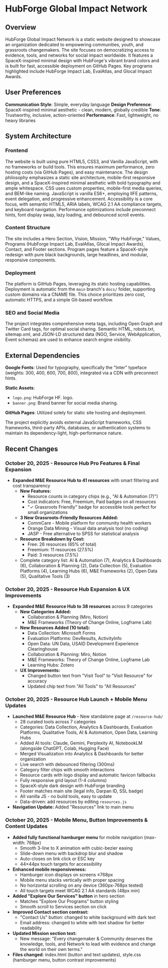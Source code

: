 # HubForge Global Impact Network

## Overview

HubForge Global Impact Network is a static website designed to showcase an organization dedicated to empowering communities, youth, and grassroots changemakers. The site focuses on democratizing access to evidence, tools, and networks for social impact worldwide. It features a SpaceX-inspired minimal design with HubForge's vibrant brand colors and is built for fast, accessible deployment on GitHub Pages. Key programs highlighted include HubForge Impact Lab, EvalAtlas, and Glocal Impact Awards.

## User Preferences

**Communication Style**: Simple, everyday language
**Design Preference**: SpaceX-inspired minimal aesthetic - clean, modern, globally credible
**Tone**: Trustworthy, inclusive, action-oriented
**Performance**: Fast, lightweight, no heavy libraries

## System Architecture

### Frontend

The website is built using pure HTML5, CSS3, and Vanilla JavaScript, with no frameworks or build tools. This ensures maximum performance, zero hosting costs (via GitHub Pages), and easy maintenance. The design philosophy emphasizes a static site architecture, mobile-first responsive design, and a SpaceX-inspired minimal aesthetic with bold typography and ample whitespace. CSS uses custom properties, mobile-first media queries, and BEM-like naming. JavaScript is vanilla ES6+, employing IIFE patterns, event delegation, and progressive enhancement. Accessibility is a core focus, with semantic HTML5, ARIA labels, WCAG 2.1 AA compliance targets, and keyboard navigation. Performance optimizations include preconnect hints, font display swap, lazy loading, and debounced scroll events.

### Content Structure

The site includes a Hero Section, Vision, Mission, "Why HubForge," Values, Programs (HubForge Impact Lab, EvalAtlas, Glocal Impact Awards), Contact, and Footer sections. Program pages feature a SpaceX-style redesign with pure black backgrounds, large headlines, and modular, responsive components.

### Deployment

The platform is GitHub Pages, leveraging its static hosting capabilities. Deployment is automatic from the `main` branch's `docs/` folder, supporting custom domains via a CNAME file. This choice prioritizes zero cost, automatic HTTPS, and a simple Git-based workflow.

### SEO and Social Media

The project integrates comprehensive meta tags, including Open Graph and Twitter Card tags, for optimal social sharing. Semantic HTML, robots.txt, sitemap.xml, and JSON-LD structured data (NGO, Service, WebApplication, Event schemas) are used to enhance search engine visibility.

## External Dependencies

**Google Fonts**: Used for typography, specifically the "Inter" typeface (weights: 300, 400, 600, 700, 800), integrated via a CDN with preconnect hints.

**Static Assets**:
- `logo.png`: HubForge HF. logo.
- `banner.png`: Brand banner for social media sharing.

**GitHub Pages**: Utilized solely for static site hosting and deployment.

The project explicitly avoids external JavaScript frameworks, CSS frameworks, third-party APIs, databases, or authentication systems to maintain its dependency-light, high-performance nature.

## Recent Changes

### October 20, 2025 - Resource Hub Pro Features & Final Expansion
- **Expanded M&E Resource Hub to 41 resources** with smart filtering and cost transparency
  - **New Features:**
    - Resource counts in category chips (e.g., "AI & Automation (7)")
    - Cost indicators: Free, Freemium, Paid badges on all resources
    - "✓ Grassroots Friendly" badge for accessible tools perfect for small organizations
  - **3 New Grassroots-Friendly Resources Added:**
    - CommCare - Mobile platform for community health workers
    - Orange Data Mining - Visual data analysis tool (no coding)
    - JASP - Free alternative to SPSS for statistical analysis
  - **Resource Breakdown by Cost:**
    - Free: 26 resources (65% of total)
    - Freemium: 11 resources (27.5%)
    - Paid: 3 resources (7.5%)
  - Complete category list: AI & Automation (7), Analytics & Dashboards (6), Collaboration & Planning (2), Data Collection (5), Evaluation Platforms (4), Learning Hubs (6), M&E Frameworks (2), Open Data (5), Qualitative Tools (3)

### October 20, 2025 - Resource Hub Expansion & UX Improvements
- **Expanded M&E Resource Hub to 38 resources** across 9 categories
  - **New Categories Added:**
    - Collaboration & Planning (Miro, Notion)
    - M&E Frameworks (Theory of Change Online, Logframe Lab)
  - **New Resources Added (10 total):**
    - Data Collection: Microsoft Forms
    - Evaluation Platforms: DevResults, ActivityInfo
    - Open Data: UN Data, USAID Development Experience Clearinghouse
    - Collaboration & Planning: Miro, Notion
    - M&E Frameworks: Theory of Change Online, Logframe Lab
    - Learning Hubs: Zotero
  - **UX Improvements:**
    - Changed button text from "Visit Tool" to "Visit Resource" for accuracy
    - Updated chip text from "All Tools" to "All Resources"

### October 20, 2025 - Resource Hub Launch + Mobile Menu Updates
- **Launched M&E Resource Hub** - New standalone page at `/resource-hub/`
  - 28 curated tools across 7 categories
  - Categories: Data Collection, Analytics & Dashboards, Evaluation Platforms, Qualitative Tools, AI & Automation, Open Data, Learning Hubs
  - Added AI tools: Claude, Gemini, Perplexity AI, NotebookLM (alongside ChatGPT, Colab, Hugging Face)
  - Merged Visualization into Analytics & Dashboards for better organization
  - Live search with debounced filtering (300ms)
  - Category filter chips with smooth interactions
  - Resource cards with logo display and automatic favicon fallbacks
  - Fully responsive grid layout (1-4 columns)
  - SpaceX-style dark design with HubForge branding
  - Footer matches main site (legal info, Darpan ID, SSL badge)
  - All vanilla JS - no build tools, easy to update
  - Data-driven: add resources by editing `resources.js`
- **Navigation Update:** Added "Resources" link to main menu

### October 20, 2025 - Mobile Menu, Button Improvements & Content Updates
- **Added fully functional hamburger menu** for mobile navigation (max-width: 768px)
  - Smooth 3-line to X animation with cubic-bezier easing
  - Slide-down menu with backdrop blur and shadow
  - Auto-closes on link click or ESC key
  - 44×44px touch targets for accessibility
- **Enhanced mobile responsiveness:**
  - Hamburger icon displays on screens ≤768px
  - Mobile menu stacks vertically with proper spacing
  - No horizontal scrolling on any device (360px-768px tested)
  - All touch targets meet WCAG 2.1 AA standards (48px min)
- **Added "Explore Our Services" button** in hero section
  - Matches "Explore Our Programs" button styling
  - Smooth scroll to Services section on click
- **Improved Contact section contrast:**
  - "Contact Us" button: changed to white background with dark text
  - Email address: changed to white with text shadow for better readability
- **Updated Mission section text:**
  - New message: "Every changemaker & Community deserves the knowledge, tools, and Network to lead with evidence and change the world on their own terms."
- **Files changed**: index.html (button and text updates), style.css (hamburger menu, button contrast improvements)